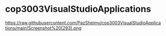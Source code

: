 # cop3003VisualStudioApplications
https://raw.githubusercontent.com/PazSheimy/cop3003VisualStudioApplications/main/Screenshot%20(293).png

